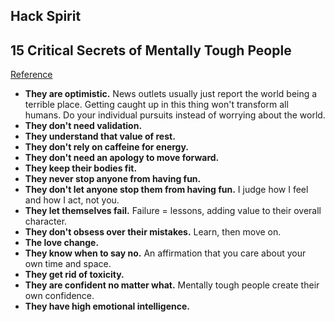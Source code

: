 ## Hack Spirit

## 15 Critical Secrets of Mentally Tough People
[Reference](https://hackspirit.com/15-traits-youre-mentally-tough/)

- **They are optimistic.** News outlets usually just report the world being a terrible place. Getting caught up in this thing won't transform all humans. Do your individual pursuits instead of worrying about the world.
- **They don't need validation.**
- **They understand that value of rest.**
- **They don't rely on caffeine for energy.**
- **They don't need an apology to move forward.**
- **They keep their bodies fit.**
- **They never stop anyone from having fun.**
- **They don't let anyone stop them from having fun.** I judge how I feel and how I act, not you.
- **They let themselves fail.** Failure = lessons, adding value to their overall character.
- **They don't obsess over their mistakes.** Learn, then move on.
- **The love change.**
- **They know when to say no.** An affirmation that you care about your own time and space.
- **They get rid of toxicity.**
- **They are confident no matter what.** Mentally tough people create their own confidence.
- **They have high emotional intelligence.**
